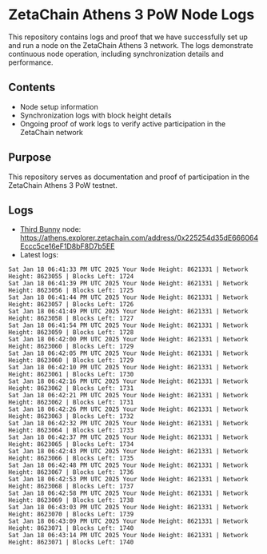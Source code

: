 # ZetaChain Athens 3 PoW Node Logs
This repository contains logs and proof that we have successfully set up and run a node on the ZetaChain Athens 3 network. The logs demonstrate continuous node operation, including synchronization details and performance.

## Contents
- Node setup information
- Synchronization logs with block height details
- Ongoing proof of work logs to verify active participation in the ZetaChain network

## Purpose
This repository serves as documentation and proof of participation in the ZetaChain Athens 3 PoW testnet.

## Logs

- [Third Bunny](https://thirdbunny.xyz/) node: https://athens.explorer.zetachain.com/address/0x225254d35dE666064Eccc5ce16eF1D8bF8D7b5EE
- Latest logs:
```
Sat Jan 18 06:41:33 PM UTC 2025 Your Node Height: 8621331 | Network Height: 8623055 | Blocks Left: 1724
Sat Jan 18 06:41:39 PM UTC 2025 Your Node Height: 8621331 | Network Height: 8623056 | Blocks Left: 1725
Sat Jan 18 06:41:44 PM UTC 2025 Your Node Height: 8621331 | Network Height: 8623057 | Blocks Left: 1726
Sat Jan 18 06:41:49 PM UTC 2025 Your Node Height: 8621331 | Network Height: 8623058 | Blocks Left: 1727
Sat Jan 18 06:41:54 PM UTC 2025 Your Node Height: 8621331 | Network Height: 8623059 | Blocks Left: 1728
Sat Jan 18 06:42:00 PM UTC 2025 Your Node Height: 8621331 | Network Height: 8623060 | Blocks Left: 1729
Sat Jan 18 06:42:05 PM UTC 2025 Your Node Height: 8621331 | Network Height: 8623060 | Blocks Left: 1729
Sat Jan 18 06:42:10 PM UTC 2025 Your Node Height: 8621331 | Network Height: 8623061 | Blocks Left: 1730
Sat Jan 18 06:42:16 PM UTC 2025 Your Node Height: 8621331 | Network Height: 8623062 | Blocks Left: 1731
Sat Jan 18 06:42:21 PM UTC 2025 Your Node Height: 8621331 | Network Height: 8623062 | Blocks Left: 1731
Sat Jan 18 06:42:26 PM UTC 2025 Your Node Height: 8621331 | Network Height: 8623063 | Blocks Left: 1732
Sat Jan 18 06:42:32 PM UTC 2025 Your Node Height: 8621331 | Network Height: 8623064 | Blocks Left: 1733
Sat Jan 18 06:42:37 PM UTC 2025 Your Node Height: 8621331 | Network Height: 8623065 | Blocks Left: 1734
Sat Jan 18 06:42:43 PM UTC 2025 Your Node Height: 8621331 | Network Height: 8623066 | Blocks Left: 1735
Sat Jan 18 06:42:48 PM UTC 2025 Your Node Height: 8621331 | Network Height: 8623067 | Blocks Left: 1736
Sat Jan 18 06:42:53 PM UTC 2025 Your Node Height: 8621331 | Network Height: 8623068 | Blocks Left: 1737
Sat Jan 18 06:42:58 PM UTC 2025 Your Node Height: 8621331 | Network Height: 8623069 | Blocks Left: 1738
Sat Jan 18 06:43:03 PM UTC 2025 Your Node Height: 8621331 | Network Height: 8623070 | Blocks Left: 1739
Sat Jan 18 06:43:09 PM UTC 2025 Your Node Height: 8621331 | Network Height: 8623071 | Blocks Left: 1740
Sat Jan 18 06:43:14 PM UTC 2025 Your Node Height: 8621331 | Network Height: 8623071 | Blocks Left: 1740
```

